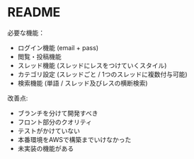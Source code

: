 # README

必要な機能：

* ログイン機能 (email + pass)
* 閲覧・投稿機能
* スレッド機能 (スレッドにレスをつけていくスタイル)
* カテゴリ設定 (スレッドごと / 1つのスレッドに複数付与可能)
* 検索機能 (単語 / スレッド及びレスの横断検索)


改善点:
* ブランチを分けて開発すべき
* フロント部分のクオリティ
* テストがかけていない
* 本番環境をAWSで構築までいけなかった
* 未実装の機能がある